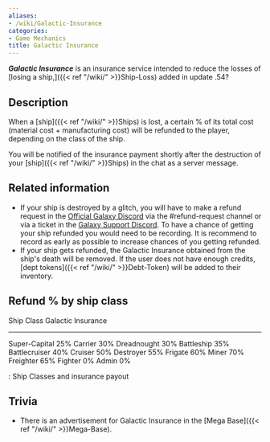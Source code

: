 ```yaml
---
aliases:
- /wiki/Galactic-Insurance
categories:
- Game Mechanics
title: Galactic Insurance
---
```


**_Galactic Insurance_** is an insurance service intended to reduce the losses of [losing a ship,]({{< ref "/wiki/" >}}Ship-Loss) added in update .54?

## Description

When a [ship]({{< ref "/wiki/" >}}Ships) is lost, a certain % of its total cost (material cost + manufacturing cost) will be refunded to the player, depending on the class of the ship.

You will be notified of the insurance payment shortly after the destruction of your [ship]({{< ref "/wiki/" >}}Ships) in the chat as a server message.

## Related information 

- If your ship is destroyed by a glitch, you will have to make a refund request in the [Official Galaxy Discord](https://discord.com/invite/robloxgalaxy) via the #refund-request channel or via a ticket in the [Galaxy Support Discord](https://discord.com/invite/ShWshkhYhZ). To have a chance of getting your ship refunded you would need to be recording. It is recommend to record as early as possible to increase chances of you getting refunded.
- If your ship gets refunded, the Galactic Insurance obtained from the ship's death will be removed. If the user does not have enough credits, [dept tokens]({{< ref "/wiki/" >}}Debt-Token) will be added to their inventory.

## Refund % by ship class 

Ship Class Galactic Insurance

---

Super-Capital 25% Carrier 30% Dreadnought 30% Battleship 35% Battlecruiser 40% Cruiser 50% Destroyer 55% Frigate 60% Miner 70% Freighter 65% Fighter 0% Admin 0%

: Ship Classes and insurance payout

## Trivia

- There is an advertisement for Galactic Insurance in the [Mega Base]({{< ref "/wiki/" >}}Mega-Base).